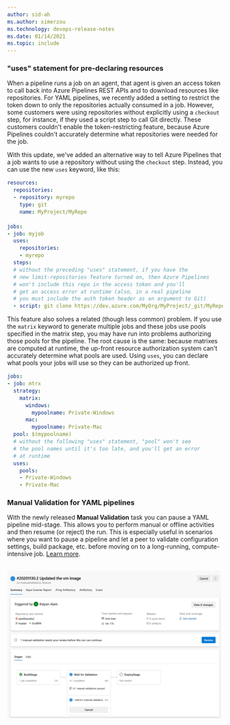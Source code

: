 ```yaml
---
author: sid-ah
ms.author: simerzou
ms.technology: devops-release-notes
ms.date: 01/14/2021
ms.topic: include
---
```


### "uses" statement for pre-declaring resources

When a pipeline runs a job on an agent, that agent is given an access token to call back into Azure Pipelines REST APIs and to download resources like repositories. For YAML pipelines, we recently added a setting to restrict the token down to only the repositories actually consumed in a job. However, some customers were using repositories without explicitly using a `checkout` step, for instance, if they used a script step to call Git directly. These customers couldn't enable the token-restricting feature, because Azure Pipelines couldn't accurately determine what repositories were needed for the job.

With this update, we've added an alternative way to tell Azure Pipelines that a job wants to use a repository without using the `checkout` step. Instead, you can use the new `uses` keyword, like this:

```yml
resources:
  repositories:
  - repository: myrepo
    type: git
    name: MyProject/MyRepo

jobs:
- job: myjob
  uses:
    repositories:
    - myrepo
  steps:
  # without the preceding "uses" statement, if you have the
  # new limit-repositories feature turned on, then Azure Pipelines
  # won't include this repo in the access token and you'll
  # get an access error at runtime (also, in a real pipeline
  # you must include the auth token header as an argument to Git)
  - script: git clone https://dev.azure.com/MyOrg/MyProject/_git/MyRepo
```

This feature also solves a related (though less common) problem. If you use the `matrix` keyword to generate multiple jobs and these jobs use pools specified in the matrix step, you may have run into problems authorizing those pools for the pipeline. The root cause is the same: because matrixes are computed at runtime, the up-front resource authorization system can't accurately determine what pools are used. Using `uses`, you can declare what pools your jobs will use so they can be authorized up front.

```yml
jobs:
- job: mtrx
  strategy:
    matrix:
      windows:
        mypoolname: Private-Windows
      mac:
        mypoolname: Private-Mac
  pool: $(mypoolname)
  # without the following "uses" statement, "pool" won't see
  # the pool names until it's too late, and you'll get an error
  # at runtime
  uses:
    pools:
    - Private-Windows
    - Private-Mac
```
### Manual Validation for YAML pipelines

With the newly released **Manual Validation** task you can pause a YAML pipeline mid-stage. This allows you to perform manual or offline activities and then resume (or reject) the run. This is especially useful in scenarios where you want to pause a pipeline and let a peer to validate configuration settings, build package, etc. before moving on to a long-running, compute-intensive job. <a href="/azure/devops/pipelines/tasks/reference/manual-validation-v0">Learn more</a>.  

<br><img src="../../media/181-pipelines-0-0.png" alt="manual validation" width="500">